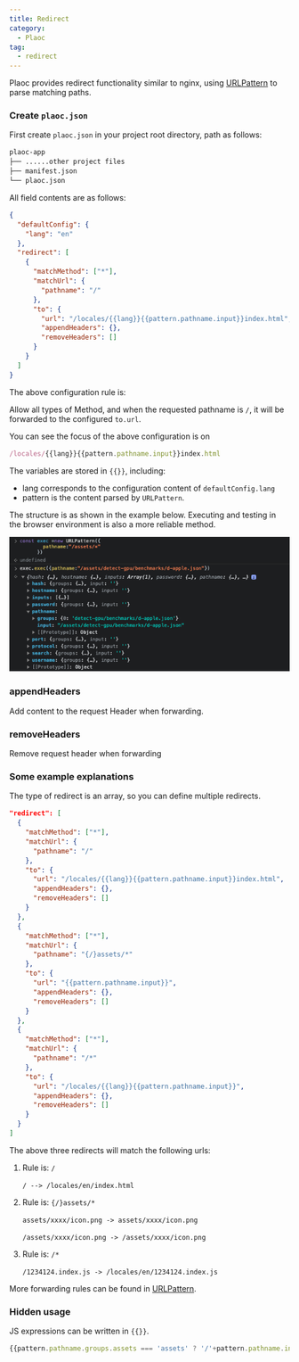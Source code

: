 ```yaml
---
title: Redirect
category: 
  - Plaoc  
tag: 
  - redirect
---
```


Plaoc provides redirect functionality similar to nginx, using [URLPattern](https://developer.mozilla.org/en-US/docs/Web/API/URL_Pattern_API) to parse matching paths.

### Create `plaoc.json`

First create `plaoc.json` in your project root directory, path as follows:

```bash
plaoc-app
├── ......other project files
├── manifest.json
└── plaoc.json
```

All field contents are as follows:

```json
{
  "defaultConfig": {
    "lang": "en" 
  },
  "redirect": [
    {
      "matchMethod": ["*"],
      "matchUrl": {
        "pathname": "/"
      },
      "to": {
        "url": "/locales/{{lang}}{{pattern.pathname.input}}index.html",
        "appendHeaders": {},
        "removeHeaders": []
      }
    }
  ]
}
```

The above configuration rule is:

Allow all types of Method, and when the requested pathname is `/`, it will be forwarded to the configured `to.url`.

You can see the focus of the above configuration is on 
```javascript
/locales/{{lang}}{{pattern.pathname.input}}index.html
```

The variables are stored in `{{}}`, including:

- lang corresponds to the configuration content of `defaultConfig.lang`
- pattern is the content parsed by `URLPattern`. 

The structure is as shown in the example below. Executing and testing in the browser environment is also a more reliable method.

![URLPattern](./../../../plaoc/redirect-config/URLPattern.png)

### appendHeaders 

Add content to the request Header when forwarding.

### removeHeaders

Remove request header when forwarding

### Some example explanations

The type of redirect is an array, so you can define multiple redirects.

```json
"redirect": [
  {
    "matchMethod": ["*"],
    "matchUrl": {
      "pathname": "/"
    },
    "to": {
      "url": "/locales/{{lang}}{{pattern.pathname.input}}index.html",
      "appendHeaders": {},
      "removeHeaders": []
    }
  },
  {
    "matchMethod": ["*"], 
    "matchUrl": {
      "pathname": "{/}assets/*"
    },
    "to": {
      "url": "{{pattern.pathname.input}}",
      "appendHeaders": {},
      "removeHeaders": []
    }
  },
  {
    "matchMethod": ["*"],
    "matchUrl": {
      "pathname": "/*"
    },
    "to": {
      "url": "/locales/{{lang}}{{pattern.pathname.input}}",
      "appendHeaders": {},
      "removeHeaders": []
    }
  }
]
```

The above three redirects will match the following urls:

1. Rule is: `/`

   `/ --> /locales/en/index.html`

2. Rule is: `{/}assets/*`

   `assets/xxxx/icon.png -> assets/xxxx/icon.png`

   `/assets/xxxx/icon.png -> /assets/xxxx/icon.png` 

3. Rule is: `/*`

   `/1234124.index.js -> /locales/en/1234124.index.js`

More forwarding rules can be found in [URLPattern](https://developer.mozilla.org/en-US/docs/Web/API/URL_Pattern_API).

### Hidden usage

JS expressions can be written in `{{}}`.

```js
{{pattern.pathname.groups.assets === 'assets' ? '/'+pattern.pathname.input : '/locales/'+lang+pattern.pathname.input}}
```